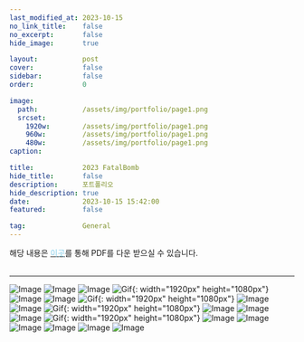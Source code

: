 ```yaml
---
last_modified_at: 2023-10-15
no_link_title:    false 
no_excerpt:       false 
hide_image:       true

layout:           post
cover:            false
sidebar:          false
order:            0

image:
  path:           /assets/img/portfolio/page1.png
  srcset:
    1920w:        /assets/img/portfolio/page1.png
    960w:         /assets/img/portfolio/page1.png
    480w:         /assets/img/portfolio/page1.png
caption:          

title:            2023 FatalBomb
hide_title:       false
description:      포트폴리오
hide_description: true
date:             2023-10-15 15:42:00
featured:         false

tag:              General
---
```


해당 내용은 [<span style="color:skyblue">이곳</span>](/assets/resume/resume.pdf)를 통해 PDF를 다운 받으실 수 있습니다.
<br><br>

---

![Image](/assets/img/portfolio/page1.png)
![Image](/assets/img/portfolio/page2.png)
![Image](/assets/img/portfolio/page3_1.png)
![Gif](/assets/img/portfolio/outgame-1.gif){: width="1920px" height="1080px"}
![Image](/assets/img/portfolio/page3_2.png)
![Image](/assets/img/portfolio/page3_3.png)
![Gif](/assets/img/portfolio/outgame-2.gif){: width="1920px" height="1080px"}
![Image](/assets/img/portfolio/page4.png)
![Image](/assets/img/portfolio/page5.png)
![Gif](/assets/img/portfolio/playvideo.gif){: width="1920px" height="1080px"}
![Image](/assets/img/portfolio/page6_1.png)
![Image](/assets/img/portfolio/page6_2.png)
![Image](/assets/img/portfolio/page6_3.png)
![Gif](/assets/img/portfolio/page7-1.gif){: width="1920px" height="1080px"}
![Image](/assets/img/portfolio/page7.png)
![Image](/assets/img/portfolio/page8_1.png)
![Image](/assets/img/portfolio/page8_2.png)
![Image](/assets/img/portfolio/page8_3.png)
![Image](/assets/img/portfolio/page9_1.png)
![Image](/assets/img/portfolio/page9_2.png)